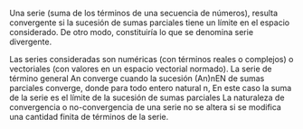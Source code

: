 Una serie (suma de los términos de una secuencia de números), resulta convergente si la sucesión de sumas parciales tiene
un límite en el espacio considerado. De otro modo, constituiría lo que se denomina serie divergente.

Las series consideradas son numéricas (con términos reales o complejos) o vectoriales (con valores en un espacio vectorial normado).
La serie de término general An converge cuando la sucesión (An)nEN de sumas parciales converge, donde para todo entero natural n,
En este caso la suma de la serie es el límite de la sucesión de sumas parciales La naturaleza de convergencia o no-convergencia de 
una serie no se altera si se modifica una cantidad finita de términos de la serie.
